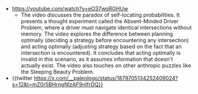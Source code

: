 - https://youtube.com/watch?v=eO37wqRGHUw
	- The video discusses the paradox of self-locating probabilities. It presents a thought experiment called the Absent-Minded Driver Problem, where a driver must navigate identical intersections without memory. The video explores the difference between planning optimally (deciding a strategy before encountering any intersection) and acting optimally (adjusting strategy based on the fact that an intersection is encountered). It concludes that acting optimally is invalid in this scenario, as it assumes information that doesn't actually exist. The video also touches on other anthropic puzzles like the Sleeping Beauty Problem.
- {{twitter https://x.com/__paleologo/status/1879705134252409024?s=12&t=mZ0r5BHrngNlzAF9nIfrDQ}}